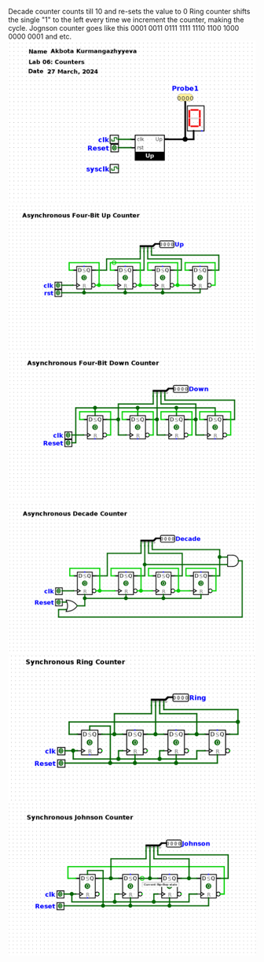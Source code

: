 Decade counter counts till 10 and re-sets the value to 0
Ring counter shifts the single "1" to the left every time we increment the counter, making the cycle.
Jognson counter goes like this 0001 0011 0111 1111 1110 1100 1000 0000 0001 and etc.
![lab05](1.png) 
![lab05](2.png)
![lab05](3.png)
![lab05](4.png)
![lab05](5.png)
![lab05](6.png)

